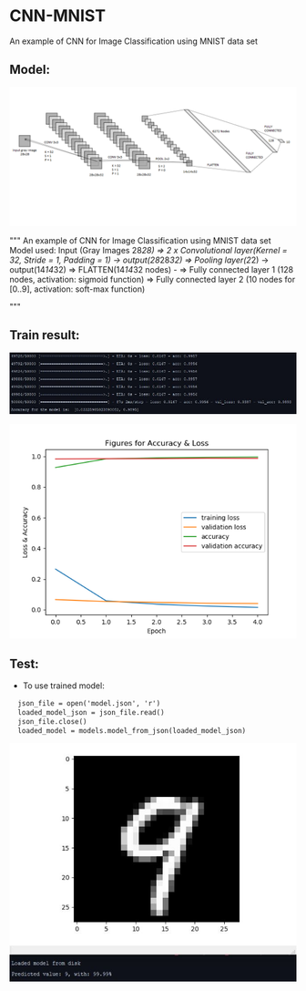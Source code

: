 # CNN-MNIST
An example of CNN for Image Classification using MNIST data set

## Model: 

<p align="center">
  <img src="Images/Model.png">
</p>

"""
An example of CNN for Image Classification using MNIST data set
Model used: Input (Gray Images 28*28) => 2 x Convolutional layer(Kernel = 32, Stride = 1, Padding = 1) -> output(28*28*32) => Pooling layer(2*2) -> output(14*14*32) => FLATTEN(14*14*32 nodes) -
=> Fully connected layer 1 (128 nodes, activation: sigmoid function)
=> Fully connected layer 2 (10 nodes for [0..9], activation: soft-max function)

"""

## Train result:

<p align="center">
  <img src="Images/results.JPG">
</p>

<p align="center">
  <img src="Images/TrainFigures.png">
</p>

## Test:
- To use trained model: 
```
  json_file = open('model.json', 'r')
  loaded_model_json = json_file.read()
  json_file.close()
  loaded_model = models.model_from_json(loaded_model_json)

```
<p align="center">
  <img src="Images/TestImage.JPG">
</p>
